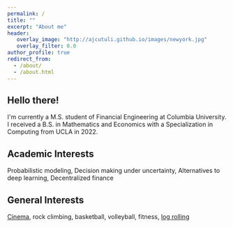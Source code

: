```yaml
---
permalink: /
title: ""
excerpt: "About me"
header:
   overlay_image: "http://ajcutuli.github.io/images/newyork.jpg"
   overlay_filter: 0.0
author_profile: true
redirect_from: 
  - /about/
  - /about.html 
---
```


**Hello there!**
---
I'm currently a M.S. student of Financial Engineering at Columbia University. I received a B.S. in Mathematics and Economics with a Specialization in Computing from UCLA in 2022.

**Academic Interests**
---
Probabilistic modeling, Decision making under uncertainty, Alternatives to deep learning, Decentralized finance

**General Interests**
---
[Cinema](https://letterboxd.com/ajcutuli/), rock climbing, basketball, volleyball, fitness, [log rolling](https://www.instagram.com/stories/highlights/18080647642303348/)

